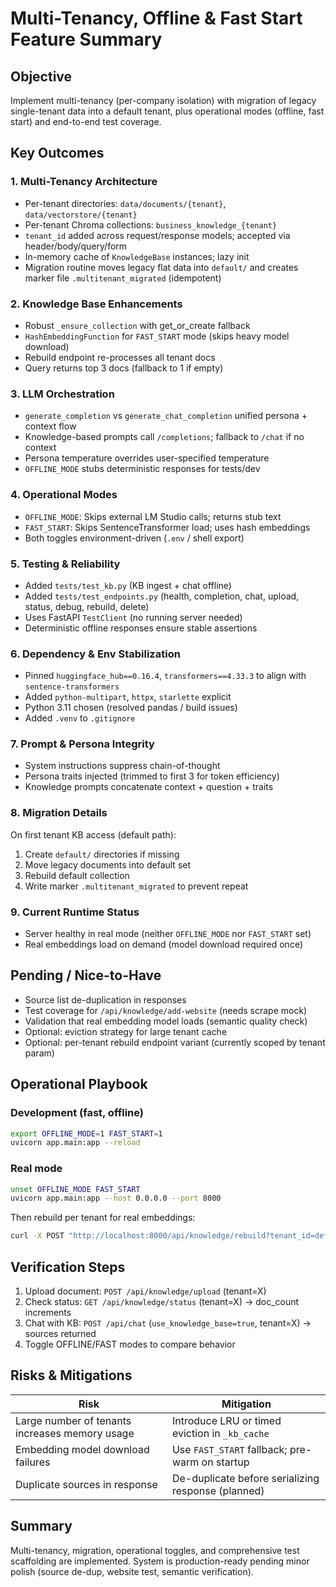 # Multi-Tenancy, Offline & Fast Start Feature Summary

## Objective
Implement multi-tenancy (per-company isolation) with migration of legacy single-tenant data into a default tenant, plus operational modes (offline, fast start) and end-to-end test coverage.

## Key Outcomes
### 1. Multi-Tenancy Architecture
- Per-tenant directories: `data/documents/{tenant}`, `data/vectorstore/{tenant}`
- Per-tenant Chroma collections: `business_knowledge_{tenant}`
- `tenant_id` added across request/response models; accepted via header/body/query/form
- In-memory cache of `KnowledgeBase` instances; lazy init
- Migration routine moves legacy flat data into `default/` and creates marker file `.multitenant_migrated` (idempotent)

### 2. Knowledge Base Enhancements
- Robust `_ensure_collection` with get_or_create fallback
- `HashEmbeddingFunction` for `FAST_START` mode (skips heavy model download)
- Rebuild endpoint re-processes all tenant docs
- Query returns top 3 docs (fallback to 1 if empty)

### 3. LLM Orchestration
- `generate_completion` vs `generate_chat_completion` unified persona + context flow
- Knowledge-based prompts call `/completions`; fallback to `/chat` if no context
- Persona temperature overrides user-specified temperature
- `OFFLINE_MODE` stubs deterministic responses for tests/dev

### 4. Operational Modes
- `OFFLINE_MODE`: Skips external LM Studio calls; returns stub text
- `FAST_START`: Skips SentenceTransformer load; uses hash embeddings
- Both toggles environment-driven (`.env` / shell export)

### 5. Testing & Reliability
- Added `tests/test_kb.py` (KB ingest + chat offline)
- Added `tests/test_endpoints.py` (health, completion, chat, upload, status, debug, rebuild, delete)
- Uses FastAPI `TestClient` (no running server needed)
- Deterministic offline responses ensure stable assertions

### 6. Dependency & Env Stabilization
- Pinned `huggingface_hub==0.16.4`, `transformers==4.33.3` to align with `sentence-transformers`
- Added `python-multipart`, `httpx`, `starlette` explicit
- Python 3.11 chosen (resolved pandas / build issues)
- Added `.venv` to `.gitignore`

### 7. Prompt & Persona Integrity
- System instructions suppress chain-of-thought
- Persona traits injected (trimmed to first 3 for token efficiency)
- Knowledge prompts concatenate context + question + traits

### 8. Migration Details
On first tenant KB access (default path):
1. Create `default/` directories if missing
2. Move legacy documents into default set
3. Rebuild default collection
4. Write marker `.multitenant_migrated` to prevent repeat

### 9. Current Runtime Status
- Server healthy in real mode (neither `OFFLINE_MODE` nor `FAST_START` set)
- Real embeddings load on demand (model download required once)

## Pending / Nice-to-Have
- Source list de-duplication in responses
- Test coverage for `/api/knowledge/add-website` (needs scrape mock)
- Validation that real embedding model loads (semantic quality check)
- Optional: eviction strategy for large tenant cache
- Optional: per-tenant rebuild endpoint variant (currently scoped by tenant param)

## Operational Playbook
### Development (fast, offline)
```bash
export OFFLINE_MODE=1 FAST_START=1
uvicorn app.main:app --reload
```

### Real mode
```bash
unset OFFLINE_MODE FAST_START
uvicorn app.main:app --host 0.0.0.0 --port 8000
```
Then rebuild per tenant for real embeddings:
```bash
curl -X POST "http://localhost:8000/api/knowledge/rebuild?tenant_id=default"
```

## Verification Steps
1. Upload document: `POST /api/knowledge/upload` (tenant=X)
2. Check status: `GET /api/knowledge/status` (tenant=X) -> doc_count increments
3. Chat with KB: `POST /api/chat` (`use_knowledge_base=true`, tenant=X) -> sources returned
4. Toggle OFFLINE/FAST modes to compare behavior

## Risks & Mitigations
| Risk | Mitigation |
|------|------------|
| Large number of tenants increases memory usage | Introduce LRU or timed eviction in `_kb_cache` |
| Embedding model download failures | Use `FAST_START` fallback; pre-warm on startup |
| Duplicate sources in response | De-duplicate before serializing response (planned) |

## Summary
Multi-tenancy, migration, operational toggles, and comprehensive test scaffolding are implemented. System is production-ready pending minor polish (source de-dup, website test, semantic verification).
